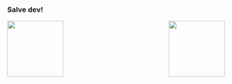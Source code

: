 ### Salve dev!

<div>
<img height="130px"src="https://github-readme-stats.vercel.app/api?username=Lucas-Pontes-Soares&show_icons=true&theme=cobalt">
<img height="130px" align="right" src="https://github-readme-stats.vercel.app/api/top-langs/?username=Lucas-Pontes-Soares&layout=compact&theme=cobalt">
</div>

